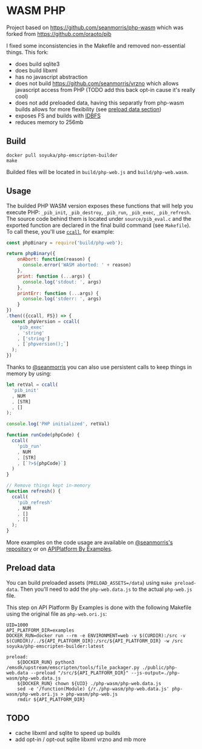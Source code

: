 # WASM PHP

Project based on https://github.com/seanmorris/php-wasm which was forked from https://github.com/oraoto/pib

I fixed some inconsistencies in the Makefile and removed non-essential things. This fork:
  - does build sqlite3
  - does build libxml
  - has no javascript abstraction
  - does not build https://github.com/seanmorris/vrzno which allows javascript access from PHP (TODO add this back opt-in cause it's really cool)
  - does not add preloaded data, having this separatly from php-wasm builds allows for more flexibility (see [preload data section](#preload-data))
  - exposes FS and builds with [IDBFS](https://emscripten.org/docs/api_reference/Filesystem-API.html#FS.syncfs)
  - reduces memory to 256mb

## Build 

```
docker pull soyuka/php-emscripten-builder
make
```

Builded files will be located in `build/php-web.js` and `build/php-web.wasm`. 

## Usage

The builded PHP WASM version exposes these functions that will help you execute PHP: `_pib_init`, `_pib_destroy`, `_pib_run`, `_pib_exec`, `_pib_refresh`. The source code behind them is located under `source/pib_eval.c` and the exported function are declared in the final build command (see `Makefile`). To call these, you'll use [`ccall`](https://emscripten.org/docs/porting/connecting_cpp_and_javascript/Interacting-with-code.html#interacting-with-code-ccall-cwrap), for example:

```javascript
const phpBinary = require('build/php-web');

return phpBinary({
    onAbort: function(reason) {
      console.error('WASM aborted: ' + reason)
    },
    print: function (...args) {
      console.log('stdout: ', args)
    },
    printErr: function (...args) {
      console.log('stderr: ', args)
    }
})
.then(({ccall, FS}) => {
  const phpVersion = ccall(
    'pib_exec'
    , 'string'
    , ['string']
    , [`phpversion();`]
  );
})
```

Thanks to [@seanmorris](https://github.com/seanmorris/php-wasm) you can also use persistent calls to keep things in memory by using:

```javascript
let retVal = ccall(
  'pib_init'
  , NUM
  , [STR]
  , []
);

console.log('PHP initialized', retVal)

function runCode(phpCode) {
  ccall(
    'pib_run'
    , NUM
    , [STR]
    , [`?>${phpCode}`]
  )
}

// Remove things kept in-memory
function refresh() {
  ccall(
    'pib_refresh'
    , NUM
    , []
    , []
  );
}
```

More examples on the code usage are available on [@seanmorris's repository](https://github.com/seanmorris/php-wasm/tree/master/docs-source) or on [APIPlatform By Examples]().

## Preload data

You can build preloaded assets (`PRELOAD_ASSETS=/data`) using `make preload-data`. Then you'll need to add the `php-web.data.js` to the actual `php-web.js` file. 

This step on API Platform By Examples is done with the following Makefile using the original file as `php-web.ori.js`:

```make
UID=1000
API_PLATFORM_DIR=examples
DOCKER_RUN=docker run --rm -e ENVIRONMENT=web -v $(CURDIR):/src -v $(CURDIR)/../${API_PLATFORM_DIR}:/src/${API_PLATFORM_DIR} -w /src soyuka/php-emscripten-builder:latest 

preload:
	${DOCKER_RUN} python3 /emsdk/upstream/emscripten/tools/file_packager.py ./public/php-web.data --preload "/src/${API_PLATFORM_DIR}" --js-output=./php-wasm/php-web.data.js
	${DOCKER_RUN} chown ${UID} ./php-wasm/php-web.data.js
	sed -e '/function(Module) {/r./php-wasm/php-web.data.js' php-wasm/php-web.ori.js > php-wasm/php-web.js
	rmdir ${API_PLATFORM_DIR}
```

## TODO

- cache libxml and sqlite to speed up builds
- add opt-in / opt-out sqlite libxml vrzno and mb more
